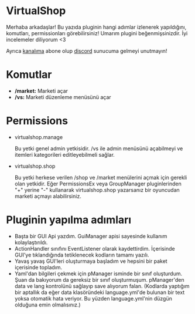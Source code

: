 # VirtualShop

Merhaba arkadaşlar! Bu yazıda pluginin hangi adımlar izlenerek yapıldığını, komutları, permissionları görebilirsiniz! Umarım plugini beğenmişsinizdir. İyi incelemeler diliyorum <3

Ayrıca <a target="_blank" href="https://www.youtube.com/c/pikod">kanalıma</a> abone olup <a target="_blank" href="https://bit.ly/DCPikod">discord</a> sunucuma gelmeyi unutmayın!

# Komutlar

<ul>
  <li><b>/market:</b> Marketi açar</li>
  <li><b>/vs:</b> Marketi düzenleme menüsünü açar</li>
</ul>

# Permissions

<ul>
  <li>virtualshop.manage <p>Bu yetki genel admin yetkisidir. /vs ile admin menüsünü açabilmeyi ve itemleri kategorileri editleyebilmeli sağlar.</p></li>
  <li>virtualshop.shop <p>Bu yetki herkese verilen /shop ve /market menülerini açmak için gerekli olan yetkidir. Eğer PermissionsEx veya GroupManager pluginlerinden "+" yerine "-" kullanarak virtualshop.shop yazarsanız bir oyuncudan marketi açmayı alabilirsiniz.</p></li>
</ul>

# Pluginin yapılma adımları

<ul>
<li>Başta bir GUI Api yazdım. GuiManager apisi sayesinde kullanım kolaylaştırıldı.</li>
<li>ActionHandler sınıfını EventListener olarak kaydettirdim. İçerisinde GUI'ye tıklandığında tetiklenecek kodların tamamı yazılı.</li>
<li>Yavaş yavaş GUI'leri oluşturmaya başladım ve hepsini bir paket içerisinde topladım.</li>
<li>Yaml'dan bilgileri çekmek için pManager isminde bir sınıf oluşturdum. Şuan da bakıyorum da gereksiz bir sınıf oluşturmuşum. pManager'den data ve lang kontrolünü sağlayıp save alıyorum falan. (Kodlarda yaptığım bir aptallık da eğer data klasöründeki language.yml'de bulunan bir text yoksa otomatik hata veriyor. Bu yüzden language.yml'nin düzgün olduğuna emin olmalısınız.)</li>
</ul>
